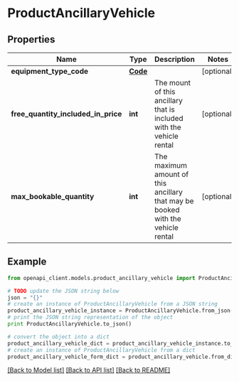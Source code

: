 # ProductAncillaryVehicle


## Properties
Name | Type | Description | Notes
------------ | ------------- | ------------- | -------------
**equipment_type_code** | [**Code**](Code.md) |  | [optional] 
**free_quantity_included_in_price** | **int** | The mount of this ancillary that is included with the vehicle rental | [optional] 
**max_bookable_quantity** | **int** | The maximum amount of this ancillary that may be booked with the vehicle rental | [optional] 

## Example

```python
from openapi_client.models.product_ancillary_vehicle import ProductAncillaryVehicle

# TODO update the JSON string below
json = "{}"
# create an instance of ProductAncillaryVehicle from a JSON string
product_ancillary_vehicle_instance = ProductAncillaryVehicle.from_json(json)
# print the JSON string representation of the object
print ProductAncillaryVehicle.to_json()

# convert the object into a dict
product_ancillary_vehicle_dict = product_ancillary_vehicle_instance.to_dict()
# create an instance of ProductAncillaryVehicle from a dict
product_ancillary_vehicle_form_dict = product_ancillary_vehicle.from_dict(product_ancillary_vehicle_dict)
```
[[Back to Model list]](../README.md#documentation-for-models) [[Back to API list]](../README.md#documentation-for-api-endpoints) [[Back to README]](../README.md)


